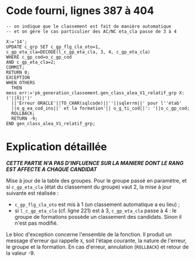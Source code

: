 # Code fourni, lignes 387 à 404
```
-- on indique que le classement est fait de manière automatique
-- et on gère le cas particulier des AC/NC eta_cla passe de 3 à 4

X:='14';
UPDATE c_grp SET c_gp_flg_cla_oto=1,
c_gp_eta_cla=DECODE(l_c_gp_eta_cla, 3, 4, c_gp_eta_cla)
WHERE c_gp_cod=o_c_gp_cod
AND c_gp_eta_cla=2;
COMMIT;
RETURN 0;
EXCEPTION
WHEN OTHERS
  THEN mess_err:='pk_generation_classement.gen_class_alea_V1_relatif_grp X: ('||X||')'
  ||'Erreur ORACLE'||TO_CHAR(sqlcode)||''||sqlerrm||' pour l''étab'
  ||o_g_ea_cod_ins||' et la formation'|| o_g_ti_cod||': '||o_c_gp_cod;
  ROLLBACK;
  RETURN -9;
END gen_class_alea_V1_relatif_grp;
```

# Explication détaillée
***CETTE PARTIE N'A PAS D'INFLUENCE SUR LA MANIERE DONT LE RANG EST AFFECTE A CHAQUE CANDIDAT***

Mise à jour de la table des groupes. Pour le groupe passé en paramètre, et si `c_gp_eta_cla` (état du classement du groupe) vaut 2, la mise à jour suivante est réalisée :
* `c_gp_flg_cla_oto` est mis à 1 (un classement automatique a eu lieu) ;
* si `l_c_gp_eta_cla` (cf. ligne 221) est à 3, `c_gp_eta_cla` passe à 4 : le groupe de formations possède un classement des candidats. Sinon il n'est pas modifié.

Le bloc d'exception concerne l'ensemble de la fonction. Il produit un message d'erreur qui rappelle `X`, soit l'étape courante, la nature de l'erreur, le groupe et la formation. En cas d'erreur, annulation (`ROLLBACK`) et retour de la valeur -9.
